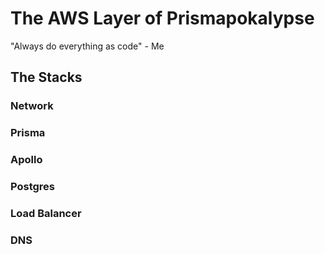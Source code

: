 # The AWS Layer of Prismapokalypse

"Always do everything as code" - Me

## The Stacks

### Network

### Prisma

### Apollo

### Postgres

### Load Balancer

### DNS
